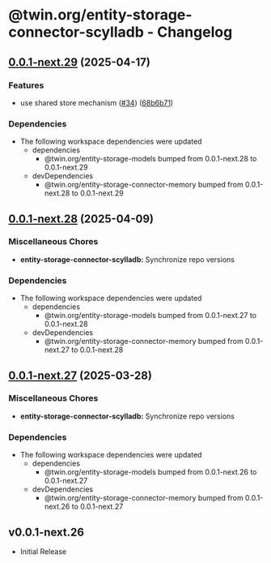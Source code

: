 # @twin.org/entity-storage-connector-scylladb - Changelog

## [0.0.1-next.29](https://github.com/twinfoundation/entity-storage/compare/entity-storage-connector-scylladb-v0.0.1-next.28...entity-storage-connector-scylladb-v0.0.1-next.29) (2025-04-17)


### Features

* use shared store mechanism ([#34](https://github.com/twinfoundation/entity-storage/issues/34)) ([68b6b71](https://github.com/twinfoundation/entity-storage/commit/68b6b71e7a96d7d016cd57bfff36775b56bf3f93))


### Dependencies

* The following workspace dependencies were updated
  * dependencies
    * @twin.org/entity-storage-models bumped from 0.0.1-next.28 to 0.0.1-next.29
  * devDependencies
    * @twin.org/entity-storage-connector-memory bumped from 0.0.1-next.28 to 0.0.1-next.29

## [0.0.1-next.28](https://github.com/twinfoundation/entity-storage/compare/entity-storage-connector-scylladb-v0.0.1-next.27...entity-storage-connector-scylladb-v0.0.1-next.28) (2025-04-09)


### Miscellaneous Chores

* **entity-storage-connector-scylladb:** Synchronize repo versions


### Dependencies

* The following workspace dependencies were updated
  * dependencies
    * @twin.org/entity-storage-models bumped from 0.0.1-next.27 to 0.0.1-next.28
  * devDependencies
    * @twin.org/entity-storage-connector-memory bumped from 0.0.1-next.27 to 0.0.1-next.28

## [0.0.1-next.27](https://github.com/twinfoundation/entity-storage/compare/entity-storage-connector-scylladb-v0.0.1-next.26...entity-storage-connector-scylladb-v0.0.1-next.27) (2025-03-28)


### Miscellaneous Chores

* **entity-storage-connector-scylladb:** Synchronize repo versions


### Dependencies

* The following workspace dependencies were updated
  * dependencies
    * @twin.org/entity-storage-models bumped from 0.0.1-next.26 to 0.0.1-next.27
  * devDependencies
    * @twin.org/entity-storage-connector-memory bumped from 0.0.1-next.26 to 0.0.1-next.27

## v0.0.1-next.26

- Initial Release
